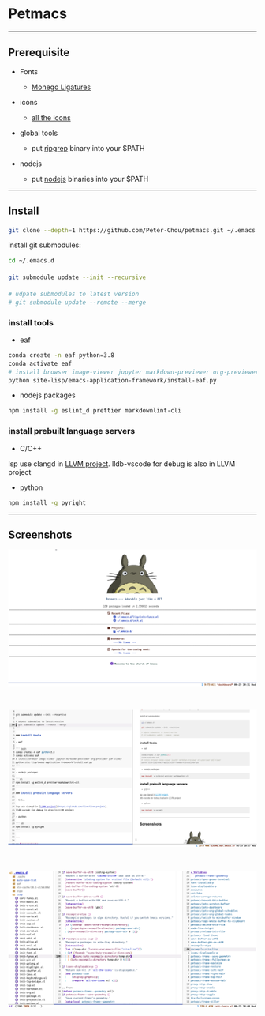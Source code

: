 # Petmacs

---

## Prerequisite

- Fonts

  - [Monego Ligatures](https://github.com/cseelus/monego)

- icons

  - [all the icons](https://github.com/domtronn/all-the-icons.el/tree/master/fonts)

- global tools

  - put [ripgrep](https://github.com/BurntSushi/ripgrep) binary into your $PATH

- nodejs

  - put [nodejs](https://nodejs.org) binaries into your $PATH

---

## Install

```bash
git clone --depth=1 https://github.com/Peter-Chou/petmacs.git ~/.emacs.d
```

install git submodules:

``` bash
cd ~/.emacs.d

git submodule update --init --recursive

# udpate submodules to latest version
# git submodule update --remote --merge
```

### install tools

- eaf

``` bash
conda create -n eaf python=3.8
conda activate eaf
# install browser image-viewer jupyter markdown-previewer org-previewer pdf-viewer
python site-lisp/emacs-application-framework/install-eaf.py
```

- nodejs packages

```sh
npm install -g eslint_d prettier markdownlint-cli
```

### install prebuilt language servers

- C/C++

lsp use clangd in [LLVM project](https://github.com/llvm/llvm-project).
lldb-vscode for debug is also in LLVM project

- python

``` sh
npm install -g pyright
```

---

## Screenshots

![dashboard](./resources/pics/dashboard.png)

<br>

![markdown](./resources/pics/markdown.png)

<br>

![elisp](./resources/pics/elisp.png)
